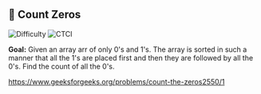 ## 🧩 Count Zeros

<p>
  <img alt="Difficulty" src="https://img.shields.io/badge/Difficulty-Easy-2ecc71?style=for-the-badge">
  
  <img alt="CTCI" src="https://img.shields.io/badge/Source-Elshad kariomov (Count Zeros)-1e90ff?style=for-the-badge">
</p>

**Goal:** Given an array arr of only 0's and 1's. The array is sorted in such a manner that all the 1's are placed first and then they are followed by all the 0's. Find the count of all the 0's.

https://www.geeksforgeeks.org/problems/count-the-zeros2550/1
